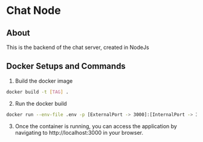 # Chat Node

## About

This is the backend of the chat server, created in NodeJs

## Docker Setups and Commands

1. Build the docker image

```bash
docker build -t [TAG] .
```

2. Run the docker build

```bash
docker run --env-file .env -p [ExternalPort -> 3000]:[InternalPort -> 3000] [TAG]
```

3. Once the container is running, you can access the application by navigating to http://localhost:3000 in your browser.

